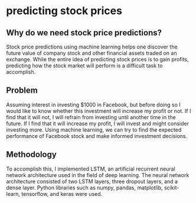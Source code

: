# predicting stock prices

## Why do we need stock price predictions?

Stock price predictions using machine learning helps one discover the future value of company stock and other financial assets traded on an exchange. While the entire idea of predicting stock prices is to gain profits, predicting how the stock market will perform is a difficult task to accomplish. 

## Problem

Assuming interest in investing $1000 in Facebook, but before doing so I would like to know whether this investment will increase my profit or not. If I find that it will not, I will refrain from investing until another time in the future. If I find that it will increase my profit, I will invest and might consider investing more. Using machine learning, we can try to find the expected performance of Facebook stock and make informed investment decisions.

## Methodology

To accomplish this, I implemented LSTM, an artificial recurrent neural network architecture used in the field of deep learning. The neural network architecture consisted of two LSTM layers, three dropout layers, and a dense layer. Python libraries such as numpy, pandas, matplotlib, scikit-learn, tensorflow, and keras were used.
